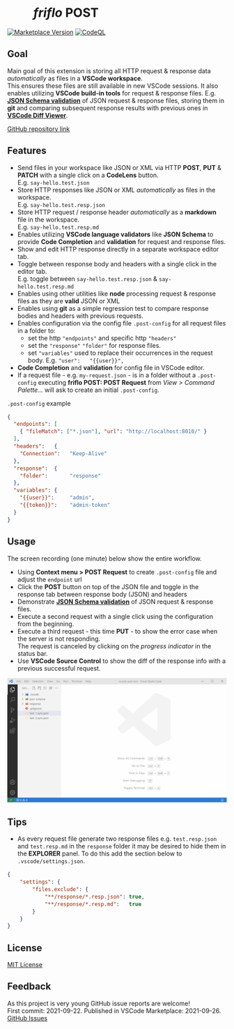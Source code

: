 #           _friflo_ __POST__

[![Marketplace Version](https://vsmarketplacebadge.apphb.com/version-short/friflo.vscode-friflo-post.svg)](https://marketplace.visualstudio.com/items?itemName=friflo.vscode-friflo-post) [![CodeQL](https://github.com/friflo/vscode-friflo-post/actions/workflows/codeql-analysis.yml/badge.svg)](https://github.com/friflo/vscode-friflo-post/actions/workflows/codeql-analysis.yml)


## Goal
Main goal of this extension is storing all HTTP request & response data _automatically_ as files in a __VSCode workspace__.  
This ensures these files are still available in new VSCode sessions.
It also enables utilizing __VSCode build-in tools__ for request & response files.
E.g. [__JSON Schema validation__](https://code.visualstudio.com/docs/languages/json#_json-schemas-and-settings)
of JSON request & response files, storing them in __git__ and comparing subsequent response results with previous ones in
[__VSCode Diff Viewer__](https://code.visualstudio.com/docs/editor/versioncontrol#_viewing-diffs).

[GitHub repository link](https://github.com/friflo/vscode-friflo-post/)


## Features
*   Send files in your workspace like JSON or XML via HTTP __POST__, __PUT__ & __PATCH__ with a single click on a __CodeLens__ button.  
    E.g. `say-hello.test.json`
*   Store HTTP responses like JSON or XML _automatically_ as files  in the workspace.  
    E.g. `say-hello.test.resp.json`
*   Store HTTP request / response header _automatically_ as a __markdown__ file in the workspace.  
    E.g. `say-hello.test.resp.md`
*   Enables utilizing __VSCode language validators__ like __JSON Schema__ to provide __Code Completion__ and __validation__
    for request and response files.  
*   Show and edit HTTP response directly in a separate workspace editor tab.
*   Toggle between response body and headers with a single click in the editor tab.  
    E.g. toggle between `say-hello.test.resp.json` & `say-hello.test.resp.md`
*   Enables using other utilities like __node__ processing request & response files as they are __valid__ JSON or XML
*   Enables using __git__ as a simple regression test to compare response bodies and headers with previous requests.
*   Enables configuration via the config file `.post-config` for all request files in a folder to:
    *   set the http `"endpoints"` and specific http `"headers"`
    *   set the `"response"` `"folder"` for response files.
    *   set `"variables"` used to replace their occurrences in the request body. E.g. `"user":   "{{user}}",`
*   __Code Completion__ and __validation__ for config file in VSCode editor.
*   If a request file - e.g. `my-request.json` - is in a folder without a `.post-config` executing
    __friflo POST: POST Request__ from _View > Command Palette..._ will ask to create an initial `.post-config`.

`.post-config` example    
```json
{
  "endpoints": [
    { "fileMatch": ["*.json"], "url": "http://localhost:8010/" }
  ],
  "headers":   {
    "Connection":   "Keep-Alive"
  },
  "response":  {
    "folder":       "response"
  },
  "variables": {
    "{{user}}":     "admin",
    "{{token}}":    "admin-token"
  }
}
```

## Usage

The screen recording (one minute) below show the entire workflow.  
*   Using __Context menu > POST Request__ to create `.post-config` file and adjust the `endpoint` url
*   Click the __POST__ button on top of the JSON file and toggle in the response tab between response body (JSON) and headers
*   Demonstrate [__JSON Schema validation__](https://code.visualstudio.com/docs/languages/json#_mapping-to-a-schema-in-the-workspace)
of JSON request & response files.
*   Execute a second request with a single click using the configuration from the beginning.
*   Execute a third request - this time __PUT__ - to show the error case when the server is not responding.  
    The request is canceled by clicking on the _progress indicator_ in the status bar.
*   Use __VSCode Source Control__ to show the diff of the response info with a previous successful request.

[![Usage - screen recording](https://raw.githubusercontent.com/friflo/vscode-friflo-post/master/docs/friflo-POST.gif)](https://raw.githubusercontent.com/friflo/vscode-friflo-post/master/docs/friflo-POST.gif)


## Tips

* As every request file generate two response files e.g. `test.resp.json` and `test.resp.md` in the `response` folder
it may be desired to hide them in the __EXPLORER__ panel. To do this add the section below to `.vscode/settings.json`.

```json
{
    "settings": {
        "files.exclude": {
            "**/response/*.resp.json": true,
            "**/response/*.resp.md":   true
        }
    }
}

```


## License
[MIT License](LICENSE)


## Feedback
As this project is very young GitHub issue reports are welcome!  
First commit: 2021-09-22. Published in VSCode Marketplace: 2021-09-26.  
[GitHub Issues](https://github.com/friflo/vscode-friflo-post/issues)

